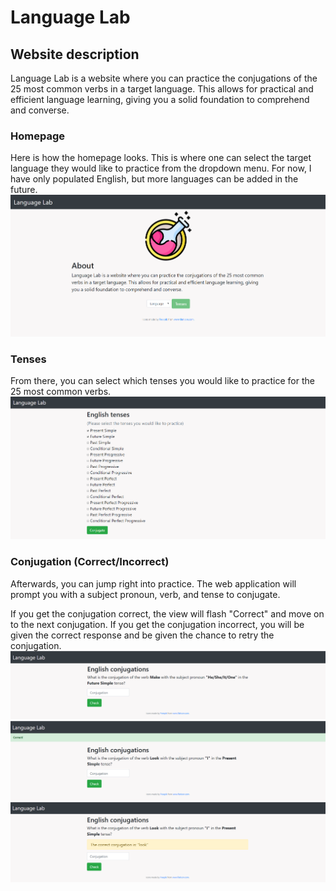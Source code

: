 # Language Lab

## Website description
Language Lab is a website where you can practice the conjugations of the 25 most common verbs in a target language. This allows for practical and efficient language learning, giving you a solid foundation to comprehend and converse.

### Homepage
Here is how the homepage looks. This is where one can select the target language they would like to practice
from the dropdown menu. For now, I have only populated English, but more languages can be added in the future.
<img src="/static/front_page.png" width = 600>

### Tenses
From there, you can select which tenses you would like to practice for the 25 most common verbs.
<img src="/static/tense_page.png" width = 600>

### Conjugation (Correct/Incorrect)
Afterwards, you can jump right into practice. The web application will prompt you with a subject pronoun,
verb, and tense to conjugate.

If you get the conjugation correct, the view will flash "Correct" and move on
to the next conjugation. If you get the conjugation incorrect, you will be given the correct response and be given the chance to
retry the conjugation.
<img src="/static/conj_page.png" width = 600>
<img src="/static/conj_page_correct.png" width = 600>
<img src="/static/conj_page_incorrect.png" width = 600>

